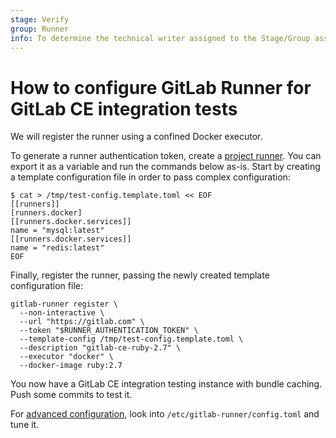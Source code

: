```yaml
---
stage: Verify
group: Runner
info: To determine the technical writer assigned to the Stage/Group associated with this page, see https://about.gitlab.com/handbook/product/ux/technical-writing/#assignments
---
```


# How to configure GitLab Runner for GitLab CE integration tests

We will register the runner using a confined Docker executor.

To generate a runner authentication token, create a [project runner](https://docs.gitlab.com/ee/ci/runners/runners_scope.html#create-a-project-runner-with-a-runner-authentication-token).
You can export it as a variable and run the commands below as-is. Start by
creating a template configuration file in order to pass complex configuration:

```shell
$ cat > /tmp/test-config.template.toml << EOF
[[runners]]
[runners.docker]
[[runners.docker.services]]
name = "mysql:latest"
[[runners.docker.services]]
name = "redis:latest"
EOF
```

Finally, register the runner, passing the newly created template configuration file:

```shell
gitlab-runner register \
  --non-interactive \
  --url "https://gitlab.com" \
  --token "$RUNNER_AUTHENTICATION_TOKEN" \
  --template-config /tmp/test-config.template.toml \
  --description "gitlab-ce-ruby-2.7" \
  --executor "docker" \
  --docker-image ruby:2.7
```

You now have a GitLab CE integration testing instance with bundle caching.
Push some commits to test it.

For [advanced configuration](../configuration/advanced-configuration.md), look into
`/etc/gitlab-runner/config.toml` and tune it.
